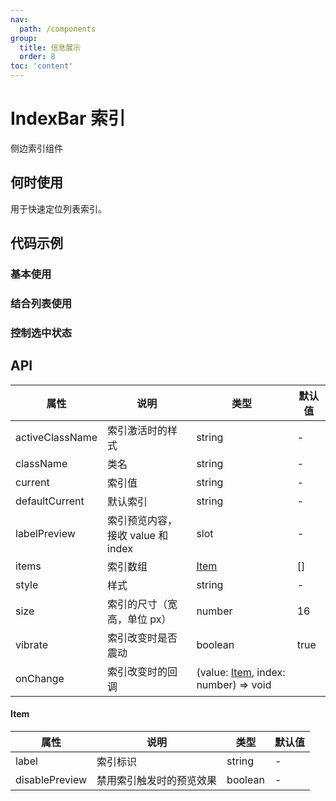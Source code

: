 ```yaml
---
nav:
  path: /components
group:
  title: 信息展示
  order: 8
toc: 'content'
---
```


# IndexBar 索引

<!-- <code src="../../docs/components/compatibility.tsx" inline="true"></code> -->

侧边索引组件

## 何时使用

用于快速定位列表索引。

## 代码示例

### 基本使用

<!-- <code src='pages/IndexBar/index'></code> -->

### 结合列表使用

<!-- <code src='pages/IndexBarScrollView/index'></code> -->

### 控制选中状态

<!-- <code src='pages/IndexBarControl/index'></code> -->

## API

| 属性            | 说明                              | 类型                                          | 默认值 |
| --------------- | --------------------------------- | --------------------------------------------- | ------ |
| activeClassName | 索引激活时的样式                  | string                                        | -      |
| className       | 类名                              | string                                        | -      |
| current         | 索引值                            | string                                        | -      |
| defaultCurrent  | 默认索引                          | string                                        | -      |
| labelPreview    | 索引预览内容，接收 value 和 index | slot                                          | -      |
| items           | 索引数组                          | [Item](#item)                                 | []     |
| style           | 样式                              | string                                        | -      |
| size            | 索引的尺寸（宽高，单位 px）       | number                                        | 16     |
| vibrate         | 索引改变时是否震动                | boolean                                       | true   |
| onChange        | 索引改变时的回调                  | (value: [Item](#item), index: number) => void |

#### Item

| 属性           | 说明                     | 类型    | 默认值 |
| -------------- | ------------------------ | ------- | ------ |
| label          | 索引标识                 | string  | -      |
| disablePreview | 禁用索引触发时的预览效果 | boolean | -      |
